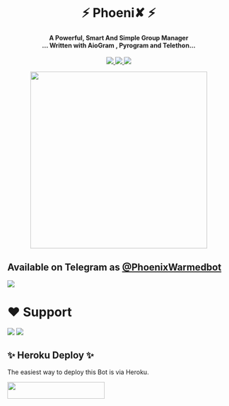 <h1 align="center"><b> ⚡ Phoeni✘ ⚡ </b></h1>

<h4 align="center">A Powerful, Smart And Simple Group Manager <br> ... Written with AioGram , Pyrogram and Telethon...</h4>
<p align='center'>
  <a href="https://www.python.org/" alt="made-with-python"> <img src="https://img.shields.io/badge/Made%20with-Python-1f425f.svg?style=flat-square&logo=python&color=blue" /> </a>
  <a href="https://github.com/heyaaman/PhoenixCollosus/graphs/commit-activity" alt="Maintenance"> <img src="https://img.shields.io/badge/Maintained%3F-yes-green.svg?style=flat-square" /> </a>
  <a href="https://t.me/heyaaman" alt="Owner"> <img src="https://img.shields.io/badge/Owner%20F-black.svg?style=flat-square" /> </a>
</p>

<p align="center"><a href="https://t.me/PhoenixWarmedbot"><img src="(https://telegra.ph/file/74a1b9cf4bbf4f4880246.jpg)" width="400"></a></p>

## Available on Telegram as [@PhoenixWarmedbot](https://t.me/PhoenixWarmedbot)

<img src="https://telegra.ph/file/74a1b9cf4bbf4f4880246.jpg">

# ❤️ Support
<a href="https://t.me/CFC_BOT_support"><img src="https://img.shields.io/badge/Join-%20Support Chat-red.svg?logo=Telegram"></a>
<a href="https://t.me/phoenix_empire"><img src="https://img.shields.io/badge/Join-%20Channel-Black.svg?logo=Telegram"></a>


## ✨ Heroku Deploy ✨
The easiest way to deploy this Bot is via Heroku.

<p align="left"><a href="https://heroku.com/deploy?template=https://github.com/heyaaman/PhoenixCollosus"> <img src="https://img.shields.io/badge/Deploy%20To%20Heroku-black?style=for-the-badge&logo=heroku" width="220" height="38.45"/></a></p>
